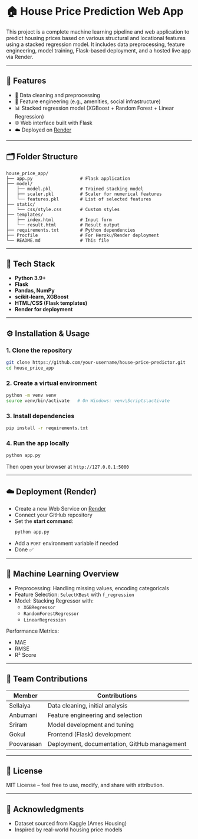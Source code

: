 
# 🏠 House Price Prediction Web App

This project is a complete machine learning pipeline and web application to predict housing prices based on various structural and locational features using a stacked regression model. It includes data preprocessing, feature engineering, model training, Flask-based deployment, and a hosted live app via Render.

---

## 🚀 Features

- 🧼 Data cleaning and preprocessing
- 🧠 Feature engineering (e.g., amenities, social infrastructure)
- 📊 Stacked regression model (XGBoost + Random Forest + Linear Regression)
- 🌐 Web interface built with Flask
- ☁️ Deployed on [Render](https://render.com)

---

## 🗂️ Folder Structure

```
house_price_app/
├── app.py                  # Flask application
├── model/
│   ├── model.pkl           # Trained stacking model
│   ├── scaler.pkl          # Scaler for numerical features
│   └── features.pkl        # List of selected features
├── static/
│   └── css/style.css       # Custom styles
├── templates/
│   ├── index.html          # Input form
│   └── result.html         # Result output
├── requirements.txt        # Python dependencies
├── Procfile                # For Heroku/Render deployment
└── README.md               # This file
```

---

## 🧪 Tech Stack

- **Python 3.9+**
- **Flask**
- **Pandas, NumPy**
- **scikit-learn, XGBoost**
- **HTML/CSS (Flask templates)**
- **Render for deployment**

---

## ⚙️ Installation & Usage

### 1. Clone the repository
```bash
git clone https://github.com/your-username/house-price-predictor.git
cd house_price_app
```

### 2. Create a virtual environment
```bash
python -m venv venv
source venv/bin/activate   # On Windows: venv\Scripts\activate
```

### 3. Install dependencies
```bash
pip install -r requirements.txt
```

### 4. Run the app locally
```bash
python app.py
```

Then open your browser at `http://127.0.0.1:5000`

---

## ☁️ Deployment (Render)

- Create a new Web Service on [Render](https://render.com)
- Connect your GitHub repository
- Set the **start command**:
  ```bash
  python app.py
  ```
- Add a `PORT` environment variable if needed
- Done ✅

---

## 🧠 Machine Learning Overview

- Preprocessing: Handling missing values, encoding categoricals
- Feature Selection: `SelectKBest` with `f_regression`
- Model: Stacking Regressor with:
  - `XGBRegressor`
  - `RandomForestRegressor`
  - `LinearRegression`

Performance Metrics:
- MAE
- RMSE
- R² Score

---

## 👥 Team Contributions

| Member     | Contributions |
|------------|----------------|
| Sellaiya   | Data cleaning, initial analysis |
| Anbumani   | Feature engineering and selection |
| Sriram     | Model development and tuning |
| Gokul      | Frontend (Flask) development |
| Poovarasan | Deployment, documentation, GitHub management |

---

## 📌 License

MIT License – feel free to use, modify, and share with attribution.

---

## 🙌 Acknowledgments

- Dataset sourced from Kaggle (Ames Housing)
- Inspired by real-world housing price models
